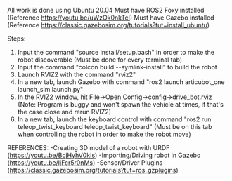 All work is done using Ubuntu 20.04
Must have ROS2 Foxy installed (Reference https://youtu.be/uWzOk0nkTcI)
Must have Gazebo installed (Reference https://classic.gazebosim.org/tutorials?tut=install_ubuntu)

Steps:
1) Input the command "source install/setup.bash" in order to make the robot discoverable (Must be done for every terminal tab)
2) Input the command "colcon build --symlink-install" to build the robot
3) Launch RVIZ2 with the command "rviz2"
4) In a new tab, launch Gazebo with command "ros2 launch articubot_one launch_sim.launch.py"
5) In the RVIZ2 window, hit File->Open Config->config->drive_bot.rviz  (Note: Program is buggy and won't spawn the vehicle at times, if that's the case close and rerun RVIZ2)
6) In a new tab, launch the keyboard control with command "ros2 run teleop_twist_keyboard teleop_twist_keyboard" (Must be on this tab when controlling the robot in order to make the robot move)

REFERENCES:
-Creating 3D model of a robot with URDF (https://youtu.be/BcjHyhV0kIs)
-Importing/Driving robot in Gazebo (https://youtu.be/IjFcr5r0nMs)
-Sensor/Driver Plugins (https://classic.gazebosim.org/tutorials?tut=ros_gzplugins)
